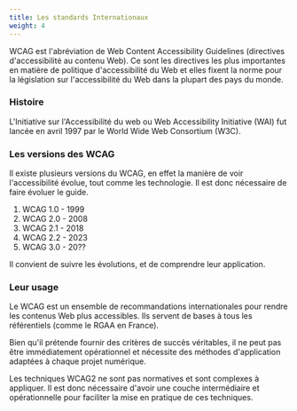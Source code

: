 ```yaml
---
title: Les standards Internationaux
weight: 4
---
```


WCAG est l'abréviation de Web Content Accessibility Guidelines (directives d'accessibilité au contenu Web). Ce sont les directives les plus importantes en matière de politique d'accessibilité du Web et elles fixent la norme pour la législation sur l'accessibilité du Web dans la plupart des pays du monde.

### Histoire

L'Initiative sur l'Accessibilité du web ou Web Accessibility Initiative (WAI) fut lancée en avril 1997 par le World Wide Web Consortium (W3C).

### Les versions des WCAG

Il existe plusieurs versions du WCAG, en effet la manière de voir l'accessibilité évolue, tout comme les technologie. Il est donc nécessaire de faire évoluer le guide.

  1. WCAG 1.0 - 1999
  1. WCAG 2.0 - 2008
  1. WCAG 2.1 - 2018
  1. WCAG 2.2 - 2023
  1. WCAG 3.0 - 20??

Il convient de suivre les évolutions, et de comprendre leur application.

### Leur usage

Le WCAG est un ensemble de recommandations internationales pour rendre les contenus Web plus accessibles. Ils servent de bases à tous les référentiels (comme le RGAA en France).

Bien qu'il prétende fournir des critères de succès véritables, il ne peut pas être immédiatement opérationnel et nécessite des méthodes d'application adaptées à chaque projet numérique. 

Les techniques WCAG2 ne sont pas normatives et sont complexes à appliquer. Il est donc nécessaire d'avoir une couche intermédiaire et opérationnelle pour faciliter la mise en pratique de ces techniques.